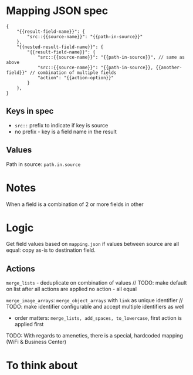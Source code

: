 # Mapping JSON spec
```
{
    "{{result-field-name}}": {
        "src::{{source-name}}": "{{path-in-source}}"
    },
    "{{nested-result-field-name}}": {
        "{{result-field-name}}": {
            "src::{{source-name}}": "{{path-in-source}}", // same as above
            "src::{{source-name}}": "{{path-in-source}}, {{another-field}}" // combination of multiple fields
            "action": "{{action-option}}"
        }
    },
}
```

## Keys in spec
* `src::` prefix to indicate if key is source
* no prefix - key is a field name in the result

## Values
Path in source: `path.in.source`

# Notes
When a field is a combination of 2 or more fields in other 

# Logic
Get field values based on `mapping.json`
if values between source are all equal: copy as-is to destination field.

## Actions

`merge_lists` - deduplicate on combination of values
// TODO: make default on list after all actions are applied
no action - all equal

`merge_image_arrays`: `merge_object_arrays` with `link` as unique identifier
// TODO: make identifier configurable and accept multiple identifiers as well


* order matters: `merge_lists, add_spaces, to_lowercase`, first action is applied first

TODO: With regards to ameneties, there is a special, hardcoded mapping (WiFi & Business Center)
# To think about